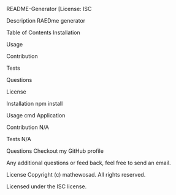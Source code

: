 README-Generator
[License: ISC

Description
RAEDme generator

Table of Contents
Installation

Usage

Contribution

Tests

Questions

License

Installation
npm install

Usage
cmd Application

Contribution
N/A

Tests
N/A

Questions
Checkout my GitHub profile

Any additional questions or feed back, feel free to send an email.

License
Copyright (c) mathewosad. All rights reserved.

Licensed under the ISC license.